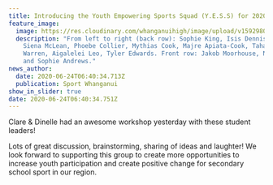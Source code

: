```yaml
---
title: Introducing the Youth Empowering Sports Squad (Y.E.S.S) for 2020!
feature_image:
  image: https://res.cloudinary.com/whanganuihigh/image/upload/v1592980902/News/Youth_Empowering_Sports_Squad_Y.E.S.S_for_2020.jpg
  description: "From left to right (back row): Sophie King, Isis Dennison-Downie,
    Siena McLean, Phoebe Collier, Mythias Cook, Majre Apiata-Cook, Tahana
    Warren, Aigalelei Leo, Tyler Edwards. Front row: Jakob Moorhouse, Nat Kirk
    and Sophie Andrews."
news_author:
  date: 2020-06-24T06:40:34.713Z
  publication: Sport Whanganui
show_in_slider: true
date: 2020-06-24T06:40:34.751Z
---
```

Clare & Dinelle had an awesome workshop yesterday with these student leaders!

Lots of great discussion, brainstorming, sharing of ideas and laughter! We look forward to supporting this group to create more opportunities to increase youth participation and create positive change for secondary school sport in our region.
